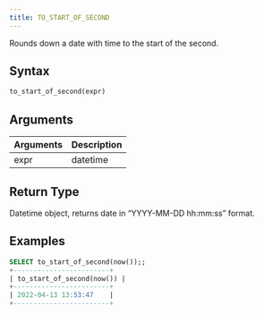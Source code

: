 ```yaml
---
title: TO_START_OF_SECOND
---
```


Rounds down a date with time to the start of the second.

## Syntax

```sql
to_start_of_second(expr)
```

## Arguments

| Arguments   | Description |
| ----------- | ----------- |
| expr | datetime |

## Return Type

Datetime object, returns date in “YYYY-MM-DD hh:mm:ss” format.

## Examples

```sql
SELECT to_start_of_second(now());;
+------------------------+
| to_start_of_second(now()) |
+------------------------+
| 2022-04-13 13:53:47    |
+------------------------+
```
